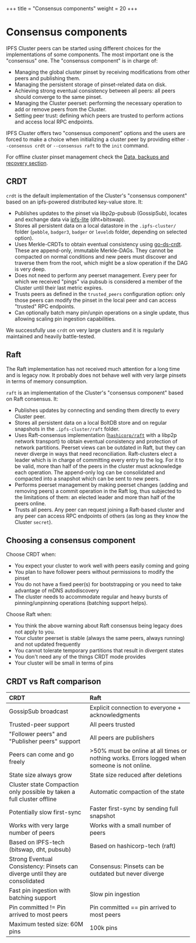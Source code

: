 +++
title = "Consensus components"
weight = 20
+++

# Consensus components

IPFS Cluster peers can be started using different choices for the implementations of some components. The most important one is the "consensus" one. The "consensus component" is in charge of:

* Managing the global cluster pinset by receiving modifications from other peers and publishing them.
* Managing the persistent storage of pinset-related data on disk.
* Achieving strong eventual consistency between all peers: all peers should converge to the same pinset.
* Managing the Cluster peerset: performing the necessary operation to add or remove peers from the Cluster.
* Setting peer trust: defining which peers are trusted to perform actions and access local RPC endpoints.

IPFS Cluster offers two "consensus component" options and the users are forced to make a choice when initializing a cluster peer by providing either `--consensus crdt` or `--consensus raft` to the `init` command.

For offline cluster pinset management check the [Data, backups and recovery section](/documentation/guides/backups).

## CRDT

`crdt` is the default implementation of the Cluster's "consensus component" based on an ipfs-powered distributed key-value store. It:

* Publishes updates to the pinset via libp2p-pubsub (GossipSub), locates and exchange data via [ipfs-lite](https://github.com/hsanjuan/ipfs-lite) (dht+bitswap).
* Stores all persistent data on a local datastore in the `.ipfs-cluster/` folder (`pebble`, `badger3`, `badger` or `leveldb` folder, depending on selected option).
* Uses Merkle-CRDTs to obtain eventual consistency using [go-ds-crdt](https://github.com/ipfs/go-ds-crdt). These are append-only, immutable Merkle-DAGs. They cannot be compacted on normal conditions and new peers must discover and traverse them from the root, which might be a slow operation if the DAG is very deep.
* Does not need to perform any peerset management. Every peer for which we received "pings" via pubsub is considered a member of the Cluster until their last metric expires.
* Trusts peers as defined in the `trusted_peers` configuration option: only those peers can modify the pinset in the local peer and can access "trusted" RPC endpoints.
* Can optionally batch many pin/unpin operations on a single update, thus allowing scaling pin ingestion capabilities.

We successfully use `crdt` on very large clusters and it is regularly maintained and heavily battle-tested.

## Raft

<div class="tipbox warning">The Raft implementation has not received much attention for a long time and is legacy now. It probably does not behave well with very large pinsets in terms of memory consumption.</div>

`raft` is an implementation of the Cluster's "consensus component" based on Raft consensus. It:

* Publishes updates by connecting and sending them directly to every Cluster peer.
* Stores all persistent data on a local BoltDB store and on regular snapshots in the `.ipfs-cluster/raft` folder.
* Uses Raft-consensus implementation ([`hashicorp/raft`](https://github.com/hashicorp/raft) with a libp2p network transport) to obtain eventual consistency and protection of network partitions. Peerset views can be outdated in Raft, but they can never diverge in ways that need reconciliation. Raft-clusters elect a leader which is in charge of committing every entry to the log. For it to be valid, more than half of the peers in the cluster must acknowledge each operation. The append-only log can be consolidated and compacted into a snapshot which can be sent to new peers.
* Performs peerset management by making peerset changes (adding and removing peers) a commit operation in the Raft log, thus subjected to the limitations of them: an elected leader and more than half of the peers online.
* Trusts all peers. Any peer can request joining a Raft-based cluster and any peer can access RPC endpoints of others (as long as they know the Cluster `secret`).



## Choosing a consensus component

Choose CRDT when:

* You expect your cluster to work well with peers easily coming and going
* You plan to have follower peers without permissions to modify the pinset
* You do not have a fixed peer(s) for bootstrapping or you need to take advantage of mDNS autodiscovery
* The cluster needs to accommodate regular and heavy bursts of pinning/unpinning operations (batching support helps).

Choose Raft when:

* You think the above warning about Raft consensus being legacy does not apply to you.
* Your cluster peerset is stable (always the same peers, always running) and not updated frequently
* You cannot tolerate temporary partitions that result in divergent states
* You don't need any of the things CRDT mode provides
* Your cluster will be small in terms of pins


## CRDT vs Raft comparison

|CRDT | Raft|
|:----|:----|
|GossipSub broadcast | Explicit connection to everyone + acknowledgments|
|Trusted-peer support| All peers trusted|
|"Follower peers" and "Publisher peers" support | All peers are publishers |
|Peers can come and go freely| >50% must be online at all times or nothing works. Errors logged when someone is not online. |
|State size always grow|State size reduced after deletions|
|Cluster state Compaction only possible by taken a full cluster offline | Automatic compaction of the state|
|Potentially slow first-sync|Faster first-sync by sending full snapshot|
|Works with very large number of peers | Works with a small number of peers|
|Based on IPFS-tech (bitswap, dht, pubsub) | Based on hashicorp-tech (raft)|
|Strong Eventual Consistency: Pinsets can diverge until they are consolidated | Consensus: Pinsets can be outdated but never diverge |
|Fast pin ingestion with batching support|Slow pin ingestion|
|Pin committed != Pin arrived to most peers | Pin committed == pin arrived to most peers|
|Maximum tested size: 60M pins | 100k pins|
